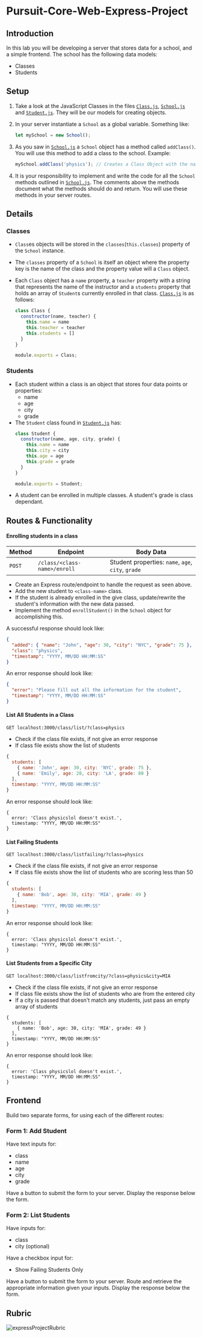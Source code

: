 # Pursuit-Core-Web-Express-Project

## Introduction

In this lab you will be developing a server that stores data for a school, and a simple frontend. The school has the following data models:

- Classes
- Students

## Setup

1. Take a look at the JavaScript Classes in the files [`Class.js`](./Class.js), [`School.js`](./School.js) and [`Student.js`](./Student.js). They will be our models for creating objects.

2. In your server instantiate a `School` as a global variable. Something like:
    ```js
    let mySchool = new School();
    ```

3. As you saw in [`School.js`](./School.js) a `School` object has a method called `addClass()`. You will use this method to add a class to the school. Example:
    ```js 
    mySchool.addClass('physics'); // Creates a Class Object with the name physics
    ```

4. It is your responsibility to implement and write the code for all the `School` methods outlined in [`School.js`](./School.js). The comments above the methods document what the methods should do and return. You will use these methods in your server routes.

## Details

### Classes

- `Class`es objects will be stored in the `classes`(`this.classes`) property of the `School` instance.
- The `classes` property of a `School` is itself an object where the property key is the name of the class and the property value will a `Class` object.
- Each `Class` object has a `name` property, a `teacher` property with a string that represents the name of the instructor and a `students` property that holds an array of `Student`s currently enrolled in that class. [`Class.js`](./Class.js) is as follows: 

  ```js
  class Class {
    constructor(name, teacher) {
      this.name = name
      this.teacher = teacher
      this.students = []
    }
  }

  module.exports = Class;
  ```

### Students
- Each student within a class is an object that stores four data points or properties:
  - name
  - age
  - city
  - grade
- The `Student` class found in [`Student.js`](./Student.js) has:
  ```js
  class Student {
    constructor(name, age, city, grade) {
      this.name = name
      this.city = city
      this.age = age
      this.grade = grade
    }
  }

  module.exports = Student;
  ```
- A student can be enrolled in multiple classes. A student's grade is class dependant.

## Routes & Functionality

#### Enrolling students in a class

| Method | Endpoint                     | Body Data                                          |
| ------ | ---------------------------- | -------------------------------------------------- |
| `POST` | `/class/<class-name>/enroll` | Student properties: `name`, `age`, `city`, `grade` |

- Create an Express route/endpoint to handle the request as seen above.
- Add the new student to `<class-name>` class. 
- If the student is already enrolled in the give class, update/rewrite the student's information with the new data passed.
- Implement the method `enrollStudent()` in the `School` object for accomplishing this.

A successful response should look like:

```json
{ 
  "added": { "name": "John", "age": 30, "city": "NYC", "grade": 75 },
  "class": "physics",
  "timestamp": "YYYY, MM/DD HH:MM:SS"
}
```

An error response should look like:
```json
{ 
  "error": "Please fill out all the information for the student",
  "timestamp": "YYYY, MM/DD HH:MM:SS"
}
```

#### List All Students in a Class

```
GET localhost:3000/class/list/?class=physics
```
- Check if the class file exists, if not give an error response
- If class file exists show the list of students

```javascript
{
  students: [
    { name: 'John', age: 30, city: 'NYC', grade: 75 },
    { name: 'Emily', age: 28, city: 'LA', grade: 80 }
  ],
  timestamp: "YYYY, MM/DD HH:MM:SS"
}
```

An error response should look like:
```
{ 
  error: 'Class physicslol doesn't exist.',
  timestamp: "YYYY, MM/DD HH:MM:SS"
}
```

#### List Failing Students

```
GET localhost:3000/class/listfailing/?class=physics
```
- Check if the class file exists, if not give an error response
- If class file exists show the list of students who are scoring less than 50

```javascript
{
  students: [
    { name: 'Bob', age: 30, city: 'MIA', grade: 49 }
  ],
  timestamp: "YYYY, MM/DD HH:MM:SS"
}
```

An error response should look like:
```
{ 
  error: 'Class physicslol doesn't exist.',
  timestamp: "YYYY, MM/DD HH:MM:SS"
}
```

#### List Students from a Specific City

```
GET localhost:3000/class/listfromcity/?class=physics&city=MIA
```
- Check if the class file exists, if not give an error response
- If class file exists show the list of students who are from the entered city
- If a city is passed that doesn't match any students, just pass an empty array of students

```
{
  students: [
    { name: 'Bob', age: 30, city: 'MIA', grade: 49 }
  ],
  timestamp: "YYYY, MM/DD HH:MM:SS"
}
```

An error response should look like:
```
{ 
  error: 'Class physicslol doesn't exist.',
  timestamp: "YYYY, MM/DD HH:MM:SS"
}
```

## Frontend

Build two separate forms, for using each of the different routes:


### Form 1: Add Student

Have text inputs for:

- class
- name
- age
- city
- grade

Have a button to submit the form to your server.  Display the response below the form.


### Form 2: List Students

Have inputs for:

- class
- city (optional)

Have a checkbox input for:

- Show Failing Students Only

Have a button to submit the form to your server.  Route and retrieve the appropriate information given your inputs.  Display the response below the form.

## Rubric

![expressProjectRubric](./expressProjectRubric.png)
